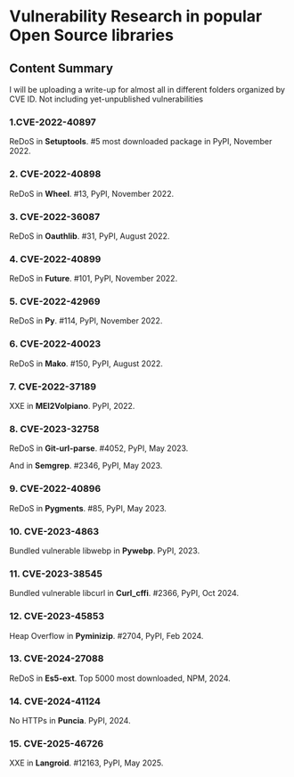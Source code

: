 # Vulnerability Research in popular Open Source libraries

## Content Summary

I will be uploading a write-up for almost all in different folders organized by CVE ID. Not including yet-unpublished vulnerabilities


### 1.CVE-2022-40897
ReDoS in **Setuptools**. #5 most downloaded package in PyPI, November 2022.

### 2. CVE-2022-40898
ReDoS in **Wheel**. #13, PyPI, November 2022.

### 3. CVE-2022-36087
ReDoS in **Oauthlib**. #31, PyPI, August 2022.

### 4. CVE-2022-40899
ReDoS in **Future**. #101, PyPI, November 2022.

### 5. CVE-2022-42969
ReDoS in **Py**. #114, PyPI, November 2022.

### 6. CVE-2022-40023
ReDoS in **Mako**. #150, PyPI, August 2022.

### 7. CVE-2022-37189
XXE in **MEI2Volpiano**. PyPI, 2022.

### 8. CVE-2023-32758
ReDoS in **Git-url-parse**. #4052, PyPI, May 2023. 

And in **Semgrep**. #2346, PyPI, May 2023.

### 9. CVE-2022-40896
ReDoS in **Pygments**. #85, PyPI, May 2023.

### 10. CVE-2023-4863
Bundled vulnerable libwebp in **Pywebp**. PyPI, 2023.

### 11. CVE-2023-38545
Bundled vulnerable libcurl in **Curl_cffi**. #2366, PyPI, Oct 2024.

### 12. CVE-2023-45853
Heap Overflow in **Pyminizip**. #2704, PyPI, Feb 2024.

### 13. CVE-2024-27088
ReDoS in **Es5-ext**. Top 5000 most downloaded, NPM, 2024.

### 14. CVE-2024-41124
No HTTPs in **Puncia**. PyPI, 2024.

### 15. CVE-2025-46726
XXE in **Langroid**. #12163, PyPI, May 2025.



